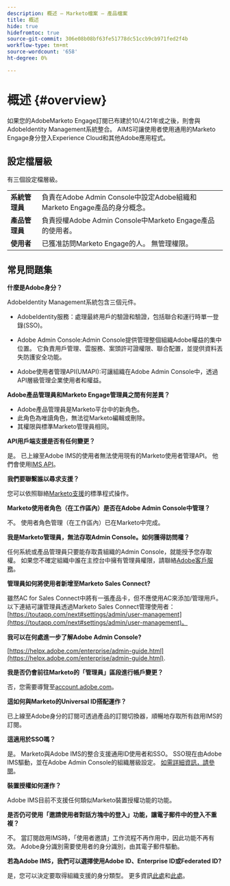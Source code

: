 ```yaml
---
description: 概述 — Marketo檔案 — 產品檔案
title: 概述
hide: true
hidefromtoc: true
source-git-commit: 306e08b08bf63fe51778dc51ccb9cb971fed2f4b
workflow-type: tm+mt
source-wordcount: '658'
ht-degree: 0%

---
```


# 概述 {#overview}

如果您的AdobeMarketo Engage訂閱已布建於10/4/21年或之後，則會與AdobeIdentity Management系統整合。 AIMS可讓使用者使用通用的Marketo Engage身分登入Experience Cloud和其他Adobe應用程式。

## 設定檔層級

有三個設定檔層級。

<table>
 <tr>
  <td><strong>系統管理員</strong></td>
  <td>負責在Adobe Admin Console中設定Adobe組織和Marketo Engage產品的身分概念。</td>
 </tr>
 <tr>
  <td><strong>產品管理員</strong></td>
  <td>負責授權Adobe Admin Console中Marketo Engage產品的使用者。</td>
 </tr>
 <tr>
  <td><strong>使用者</strong></td>
  <td>已獲准訪問Marketo Engage的人。 無管理權限。</td>
 </tr>
</table>

## 常見問題集

**什麼是Adobe身分？**

AdobeIdentity Management系統包含三個元件。

* AdobeIdentity服務：處理最終用戶的驗證和驗證，包括聯合和運行時單一登錄(SSO)。

* Adobe Admin Console:Admin Console提供管理整個組織Adobe權益的集中位置。 它負責用戶管理、雲服務、案頭許可證權限、聯合配置，並提供資料丟失防護安全功能。

* Adobe使用者管理API(UMAPI):可讓組織在Adobe Admin Console中，透過API層級管理企業使用者和權益。

**Adobe產品管理員和Marketo Engage管理員之間有何差異？**

* Adobe產品管理員是Marketo平台中的新角色。
* 此角色為唯讀角色，無法從Marketo編輯或刪除。
* 其權限與標準Marketo管理員相同。

**API用戶端支援是否有任何變更？**

是。 已上線至Adobe IMS的使用者無法使用現有的Marketo使用者管理API。 他們會使用[IMS API](https://www.adobe.io/apis/experienceplatform/umapi-new.html)。

**我們要聯繫誰以尋求支援？**

您可以依照聯絡[Marketo支援](https://nation.marketo.com/t5/support/ct-p/Support)的標準程式操作。

**Marketo使用者角色（在工作區內）是否在Adobe Admin Console中管理？**

不。 使用者角色管理（在工作區內）已在Marketo中完成。

**我是Marketo管理員，無法存取Admin Console。如何獲得訪問權？**

任何系統或產品管理員只要能存取貴組織的Admin Console，就能授予您存取權。 如果您不確定組織中誰在主控台中擁有管理員權限，請聯絡[Adobe客戶服務](https://helpx.adobe.com/contact.html)。

**管理員如何將使用者新增至Marketo Sales Connect?**

雖然AC for Sales Connect中將有一張產品卡，但不應使用AC來添加/管理用戶。 以下連結可讓管理員透過Marketo Sales Connect管理使用者：[https://toutapp.com/next#settings/admin/user-management](https://toutapp.com/next#settings/admin/user-management)。

**我可以在何處進一步了解Adobe Admin Console?**

[https://helpx.adobe.com/enterprise/admin-guide.html](https://helpx.adobe.com/enterprise/admin-guide.html).

**我是否仍會前往Marketo的「管理員」區段進行帳戶變更？**

否，您需要導覽至[account.adobe.com](https://account.adobe.com)。

**這如何與Marketo的Universal ID搭配運作？**

已上線至Adobe身分的訂閱可透過產品的訂閱切換器，順暢地存取所有啟用IMS的訂閱。

**這適用於SSO嗎？**

是。 Marketo與Adobe IMS的整合支援通用ID使用者和SSO。 SSO現在由Adobe IMS驅動，並在Adobe Admin Console的組織層級設定。 [如需詳細資訊，請參閱](https://helpx.adobe.com/enterprise/using/set-up-identity.html)。

**裝置授權如何運作？**

Adobe IMS目前不支援任何類似Marketo裝置授權功能的功能。

**是否仍可使用「邀請使用者對話方塊中的登入」功能，讓電子郵件中的登入不重複？**

不。 當訂閱啟用IMS時，「使用者邀請」工作流程不再作用中，因此功能不再有效。 Adobe身分識別需要使用者的身分識別，由其電子郵件驅動。

**若為Adobe IMS，我們可以選擇使用Adobe ID、Enterprise ID或Federated ID?**

是，您可以決定要取得組織支援的身分類型。 更多資訊[此處](https://helpx.adobe.com/enterprise/using/identity.html)和[此處](https://helpx.adobe.com/enterprise/using/set-up-identity.html)。

